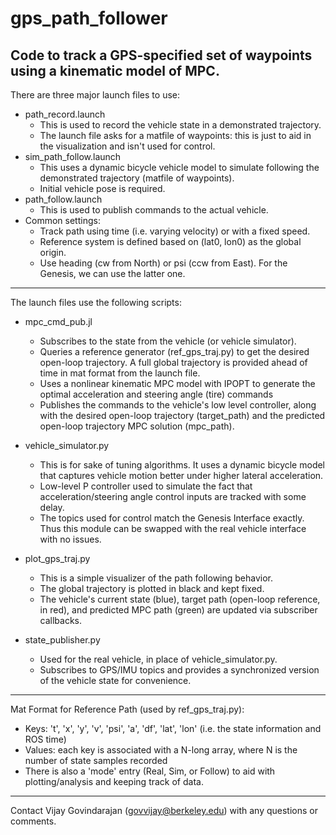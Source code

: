 # gps_path_follower
Code to track a GPS-specified set of waypoints using a kinematic model of MPC.
---
There are three major launch files to use:
  * path_record.launch
    * This is used to record the vehicle state in a demonstrated trajectory.
    * The launch file asks for a matfile of waypoints: this is just to aid in the visualization and isn't used for control.
  * sim_path_follow.launch
    * This uses a dynamic bicycle vehicle model to simulate following the demonstrated trajectory (matfile of waypoints).
    * Initial vehicle pose is required.
  * path_follow.launch
    * This is used to publish commands to the actual vehicle.  
  * Common settings:
    * Track path using time (i.e. varying velocity) or with a fixed speed.
    * Reference system is defined based on (lat0, lon0) as the global origin.
    * Use heading (cw from North) or psi (ccw from East).  For the Genesis, we can use the latter one.
---
The launch files use the following scripts:
  * mpc_cmd_pub.jl
    * Subscribes to the state from the vehicle (or vehicle simulator).
    * Queries a reference generator (ref_gps_traj.py) to get the desired open-loop trajectory.  A full global trajectory is provided ahead of time in mat format from the launch file.
    * Uses a nonlinear kinematic MPC model with IPOPT to generate the optimal acceleration and steering angle (tire) commands
    * Publishes the commands to the vehicle's low level controller, along with the desired open-loop trajectory (target_path)
      and the predicted open-loop trajectory MPC solution (mpc_path).

  * vehicle_simulator.py
    * This is for sake of tuning algorithms.  It uses a dynamic bicycle model that captures vehicle motion better under higher lateral acceleration.
    * Low-level P controller used to simulate the fact that acceleration/steering angle control inputs are tracked with some delay.
    * The topics used for control match the Genesis Interface exactly.  Thus this module can be swapped with the real vehicle interface with no issues.

  * plot_gps_traj.py
    * This is a simple visualizer of the path following behavior.
    * The global trajectory is plotted in black and kept fixed.
    * The vehicle's current state (blue), target path (open-loop reference, in red), and predicted MPC path (green) are updated via subscriber callbacks.

  * state_publisher.py
    * Used for the real vehicle, in place of vehicle_simulator.py.
    * Subscribes to GPS/IMU topics and provides a synchronized version of the vehicle state for convenience.
---
Mat Format for Reference Path (used by ref_gps_traj.py):
  * Keys: 't', 'x', 'y', 'v', 'psi', 'a', 'df', 'lat', 'lon' (i.e. the state information and ROS time)
  * Values: each key is associated with a N-long array, where N is the number of state samples recorded
  * There is also a 'mode' entry (Real, Sim, or Follow) to aid with plotting/analysis and keeping track of data.
---
Contact Vijay Govindarajan (govvijay@berkeley.edu) with any questions or comments.
